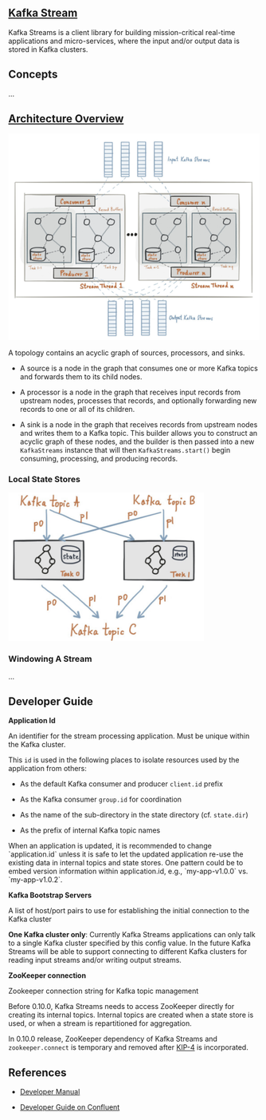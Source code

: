 [Kafka Stream](https://kafka.apache.org/documentation/streams)
---

Kafka Streams is a client library for building mission-critical real-time applications and micro-services, where the input and/or output data is stored in Kafka clusters.


## Concepts
...


## [Architecture Overview](https://kafka.apache.org/0110/documentation/streams/architecture)

![Stream Architecture](images/kafka_stream_architecture.png)


A topology contains an acyclic graph of sources, processors, and sinks.

* A source is a node in the graph that consumes one or more Kafka topics and forwards them to its child nodes.

* A processor is a node in the graph that receives input records from upstream nodes, processes that records, and optionally forwarding new records to one or all of its children.

* A sink is a node in the graph that receives records from upstream nodes and writes them to a Kafka topic. This builder allows you to construct an acyclic graph of these nodes, and the builder is then passed into a new `KafkaStreams` instance that will then `KafkaStreams.start()` begin consuming, processing, and producing records.


### Local State Stores

![Stream Local State](images/kakfa_stream_local_state.png)



### Windowing A Stream
...


## Developer Guide


**Application Id**

An identifier for the stream processing application. Must be unique within the Kafka cluster.

This `id` is used in the following places to isolate resources used by the application from others:

* As the default Kafka consumer and producer `client.id` prefix

* As the Kafka consumer `group.id` for coordination

* As the name of the sub-directory in the state directory (cf. `state.dir`)

* As the prefix of internal Kafka topic names

<div class="alert alert-info">
When an application is updated, it is recommended to change `application.id` unless it is safe to let the updated application re-use the existing data in internal topics and state stores. One pattern could be to embed version information within application.id, e.g., `my-app-v1.0.0` vs. `my-app-v1.0.2`.
</div>


**Kafka Bootstrap Servers**

A list of host/port pairs to use for establishing the initial connection to the Kafka cluster

**One Kafka cluster only**: Currently Kafka Streams applications can only talk to a single Kafka cluster specified by this config value. In the future Kafka Streams will be able to support connecting to different Kafka clusters for reading input streams and/or writing output streams.


**ZooKeeper connection**

Zookeeper connection string for Kafka topic management

Before 0.10.0, Kafka Streams needs to access ZooKeeper directly for creating its internal topics. Internal topics are created when a state store is used, or when a stream is repartitioned for aggregation.

In 0.10.0 release, ZooKeeper dependency of Kafka Streams and `zookeeper.connect` is temporary and removed after [KIP-4](https://cwiki.apache.org/confluence/display/KAFKA/KIP-4+-+Command+line+and+centralized+administrative+operations) is incorporated.



## References

* [Developer Manual](https://kafka.apache.org/0110/documentation/streams/developer-guide)

* [Developer Guide on Confluent](https://docs.confluent.io/3.0.0/streams/developer-guide.html)
